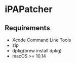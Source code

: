 # iPAPatcher
## Requirements
- Xcode Command Line Tools
- zip
- dpkg(brew install dpkg)
- macOS >= 10.14
